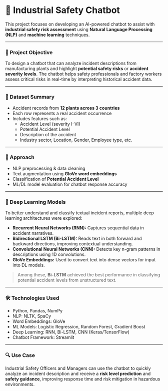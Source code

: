 # 🦺 Industrial Safety Chatbot

This project focuses on developing an AI-powered chatbot to assist with **industrial safety risk assessment** using **Natural Language Processing (NLP)** and **machine learning** techniques.

---

### 📌 Project Objective

To design a chatbot that can analyze incident descriptions from manufacturing plants and highlight **potential safety risks** or **accident severity levels**. The chatbot helps safety professionals and factory workers assess critical risks in real-time by interpreting historical accident data.

---

### 📂 Dataset Summary

- Accident records from **12 plants across 3 countries**
- Each row represents a real accident occurrence
- Includes features such as:
  - Accident Level (severity I–VI)
  - Potential Accident Level
  - Description of the accident
  - Industry sector, Location, Gender, Employee type, etc.

---

### 🧠 Approach

- NLP preprocessing & data cleaning
- Text augmentation using **GloVe word embeddings**
- Classification of **Potential Accident Level**
- ML/DL model evaluation for chatbot response accuracy

---

### 🤖 Deep Learning Models

To better understand and classify textual incident reports, multiple deep learning architectures were explored:

- **Recurrent Neural Networks (RNN):** Captures sequential data in accident narratives.
- **Bidirectional LSTM (Bi-LSTM):** Reads text in both forward and backward directions, improving contextual understanding.
- **Convolutional Neural Networks (CNN):** Detects key n-gram patterns in descriptions using 1D convolutions.
- **GloVe Embeddings:** Used to convert text into dense vectors for input into DL models.

> Among these, **Bi-LSTM** achieved the best performance in classifying potential accident levels from unstructured text.

---

### 🛠️ Technologies Used

- Python, Pandas, NumPy
- NLP: NLTK, SpaCy
- Word Embeddings: GloVe
- ML Models: Logistic Regression, Random Forest, Gradient Boost
- Deep Learning: RNN, Bi-LSTM, CNN (Keras/TensorFlow)
- Chatbot Framework: Streamlit

---

### 🔍 Use Case

Industrial Safety Officers and Managers can use the chatbot to quickly analyze an incident description and receive a **risk level prediction** and **safety guidance**, improving response time and risk mitigation in hazardous environments.
